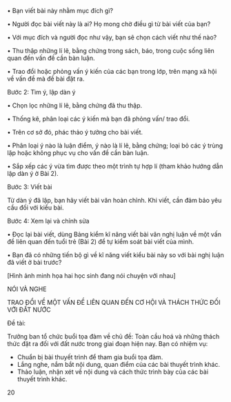 • Bạn viết bài này nhằm mục đích gì?

• Người đọc bài viết này là ai? Họ mong chờ điều gì từ bài viết của bạn?

• Với mục đích và người đọc như vậy, bạn sẽ chọn cách viết như thế nào?

• Thu thập những lí lẽ, bằng chứng trong sách, báo, trong cuộc sống liên quan đến vấn đề cần bàn luận.

• Trao đổi hoặc phỏng vấn ý kiến của các bạn trong lớp, trên mạng xã hội về vấn đề mà đề bài đặt ra.

Bước 2: Tìm ý, lập dàn ý

• Chọn lọc những lí lẽ, bằng chứng đã thu thập.

• Thống kê, phân loại các ý kiến mà bạn đã phỏng vấn/ trao đổi.

• Trên cơ sở đó, phác thảo ý tưởng cho bài viết.

• Phân loại ý nào là luận điểm, ý nào là lí lẽ, bằng chứng; loại bỏ các ý trùng lặp hoặc không phục vụ cho vấn đề cần bàn luận.

• Sắp xếp các ý vừa tìm được theo một trình tự hợp lí (tham khảo hướng dẫn lập dàn ý ở Bài 2).

Bước 3: Viết bài

Từ dàn ý đã lập, bạn hãy viết bài văn hoàn chỉnh. Khi viết, cần đảm bảo yêu cầu đối với kiểu bài.

Bước 4: Xem lại và chỉnh sửa

• Đọc lại bài viết, dùng Bảng kiểm kĩ năng viết bài văn nghị luận về một vấn đề liên quan đến tuổi trẻ (Bài 2) để tự kiểm soát bài viết của mình.

• Bạn đã có những tiến bộ gì về kĩ năng viết kiểu bài này so với bài nghị luận đã viết ở bài trước?

[Hình ảnh minh họa hai học sinh đang nói chuyện với nhau]

NÓI VÀ NGHE

TRAO ĐỔI VỀ MỘT VẤN ĐỀ LIÊN QUAN ĐẾN CƠ HỘI VÀ THÁCH THỨC ĐỐI VỚI ĐẤT NƯỚC

Đề tài:

Trưởng ban tổ chức buổi tọa đàm về chủ đề: Toàn cầu hoá và những thách thức đặt ra đối với đất nước trong giai đoạn hiện nay. Bạn có nhiệm vụ:
- Chuẩn bị bài thuyết trình để tham gia buổi tọa đàm.
- Lắng nghe, nắm bắt nội dung, quan điểm của các bài thuyết trình khác.
- Thảo luận, nhận xét về nội dung và cách thức trình bày của các bài thuyết trình khác.

20
